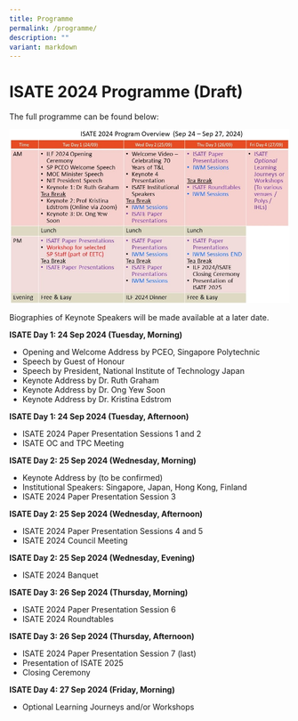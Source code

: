 ```yaml
---
title: Programme
permalink: /programme/
description: ""
variant: markdown
---
```

# ISATE 2024 Programme (Draft)

The full programme can be found below:

![](/images/ISATE_2024___Program_Overview__based_on_Jan_16_deck_.jpg)


Biographies of Keynote Speakers will be made available at a later date.

**ISATE Day 1: 24 Sep 2024 (Tuesday, Morning)**
- Opening and Welcome Address by PCEO, Singapore Polytechnic
- Speech by Guest of Honour
- Speech by President, National Institute of Technology Japan
- Keynote Address by Dr. Ruth Graham
- Keynote Address by Dr. Ong Yew Soon
- Keynote Address by Dr. Kristina Edstrom

**ISATE Day 1: 24 Sep 2024 (Tuesday, Afternoon)**
- ISATE 2024 Paper Presentation Sessions 1 and 2
- ISATE OC and TPC Meeting

**ISATE Day 2: 25 Sep 2024 (Wednesday, Morning)**
- Keynote Address by (to be confirmed)
- Institutional Speakers: Singapore, Japan, Hong Kong, Finland
- ISATE 2024 Paper Presentation Session 3

**ISATE Day 2: 25 Sep 2024 (Wednesday, Afternoon)**
- ISATE 2024 Paper Presentation Sessions 4 and 5
- ISATE 2024 Council Meeting

**ISATE Day 2: 25 Sep 2024 (Wednesday, Evening)**
- ISATE 2024 Banquet

**ISATE Day 3: 26 Sep 2024 (Thursday, Morning)**
- ISATE 2024 Paper Presentation Session 6
- ISATE 2024 Roundtables

**ISATE Day 3: 26 Sep 2024 (Thursday, Afternoon)**
- ISATE 2024 Paper Presentation Session 7 (last)
- Presentation of ISATE 2025
- Closing Ceremony

**ISATE Day 4: 27 Sep 2024 (Friday, Morning)**
- Optional Learning Journeys and/or Workshops